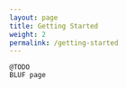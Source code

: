 ```yaml
---
layout: page
title: Getting Started
weight: 2
permalink: /getting-started
---
```


    @TODO
    BLUF page

